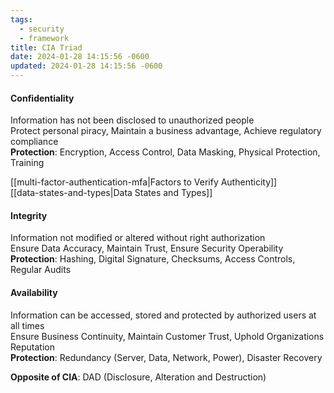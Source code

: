 ```yaml
---
tags:
  - security
  - framework
title: CIA Triad
date: 2024-01-28 14:15:56 -0600
updated: 2024-01-28 14:15:56 -0600
---
```


#### Confidentiality
Information has not been disclosed to unauthorized people  
Protect personal piracy, Maintain a business advantage, Achieve regulatory compliance  
**Protection**: Encryption, Access Control, Data Masking, Physical Protection, Training

[[multi-factor-authentication-mfa|Factors to Verify Authenticity]]  
[[data-states-and-types|Data States and Types]]

#### Integrity
Information not modified or altered without right authorization  
Ensure Data Accuracy, Maintain Trust, Ensure Security Operability  
**Protection**: Hashing, Digital Signature, Checksums, Access Controls, Regular Audits

#### Availability
Information can be accessed, stored and protected by authorized users at all times  
Ensure Business Continuity, Maintain Customer Trust, Uphold Organizations Reputation  
**Protection**: Redundancy (Server, Data, Network, Power), Disaster Recovery

**Opposite of CIA**: DAD (Disclosure, Alteration and Destruction)
